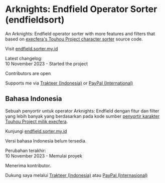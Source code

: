 # Arknights: Endfield Operator Sorter (endfieldsort)
An Arknights: Endfield operator sorter with more features and filters that based on [execfera's Touhou Project character sorter](https://tohosort.frelia.my/) source code.

Visit [endfield.sorter.my.id](https://endfield.sorter.my.id/)

Latest changelog:<br>
10 November 2023 - Started the project

Contributors are open

Supports me via [Trakteer (Indonesia)](https://trakteer.id/ufalsalman/tip) or [PayPal (International)](https://paypal.me/ufalsalman)

## Bahasa Indonesia

Sebuah penyortir untuk operator Arknights: Endfield dengan fitur dan filter yang lebih banyak yang berdasarkan pada kode sumber [penyortir karakter Touhou Project milik execfera](https://tohosort.frelia.my/).

Kunjungi [endfield.sorter.my.id](https://endfield.sorter.my.id/)

Versi bahasa Indonesia belum tersedia.

Perubahan terakhir:<br>
10 November 2023 - Memulai proyek

Menerima kontributor.

Dukung saya melalui [Trakteer (Indonesia)](https://trakteer.id/ufalsalman/tip) atau [PayPal (Internasional)](https://paypal.me/ufalsalman)
